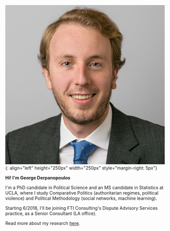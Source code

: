 ![George Derpanopoulos portrait](/Potrait_Formal_Square.jpg){: align="left" height="250px" width="250px" style="margin-right: 5px"}

**Hi! I'm George Derpanopoulos** 

I'm a PhD candidate in Political Science and an MS candidate in Statistics at UCLA, where I study Comparative Politics (authoritarian regimes, political violence) and Political Methodology (social networks, machine learning). 

Starting 6/2018, I'll be joining FTI Consulting's Dispute Advisory Services practice, as a Senior Consultant (LA office).

Read more about my research [here](/research).

